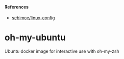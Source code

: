 #### References

  - [sebimoe/linux-config](https://github.com/sebimoe/linux-config)


# oh-my-ubuntu

Ubuntu docker image for interactive use with oh-my-zsh
